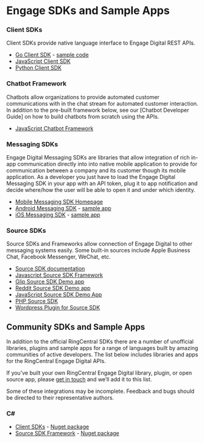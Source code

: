 # Engage SDKs and Sample Apps

### Client SDKs

Client SDKs provide native language interface to Engage Digital REST APIs. 

* [Go Client SDK](https://github.com/grokify/go-ringcentral/tree/master/engagedigital/v1) - [sample code](https://github.com/grokify/go-ringcentral/tree/master/engagedigital/v1/examples)
* [JavaScript Client SDK](https://github.com/ringcentral/engage-digital-client-js)
* [Python Client SDK](https://github.com/ringcentral/engage-digital-client-python)

### Chatbot Framework

Chatbots allow organizations to provide automated customer communications with in the chat stream for automated customer interaction. In addition to the pre-built framework below, see our [Chatbot Developer Guide] on how to build chatbots from scratch using the APIs.

* [JavaScript Chatbot Framework](https://github.com/ringcentral/engage-digital-chatbot-js)

### Messaging SDKs

Engage Digital Messaging SDKs are libraries that allow integration of rich in-app communication directly into into native mobile application to provide for communication between a company and its customer though its mobile application. As a developer you just have to load the Engage Digital Messaging SDK in your app with an API token, plug it to app notification and decide where/how the user will be able to open it and under which identity.

* [Mobile Messaging SDK Homepage](http://mobile-messaging.dimelo.com/)
* [Android Messaging SDK](https://github.com/ringcentral/engage-digital-messaging-android) - [sample app](https://github.com/ringcentral-tutorials/engage-digital-messaging-android-demo)
* [iOS Messaging SDK](https://github.com/ringcentral/engage-digital-messaging-ios) - [sample app](https://github.com/ringcentral-tutorials/engage-digital-messaging-ios-demo)

### Source SDKs

Source SDKs and Frameworks allow connection of Engage Digital to other messaging systems easily. Some built-in sources include Apple Business Chat, Facebook Messenger, WeChat, etc.

* [Source SDK documentation](https://github.com/ringcentral/engage-digital-source-sdk/wiki)
* [Javascript Source SDK Framework](https://github.com/ringcentral/engage-digital-source-sdk-js)
* [Glip Source SDK Demo app](https://github.com/ringcentral/engage-digital-sdk-source-glip)
* [Reddit Source SDK Demo app](https://github.com/ringcentral/engage-digital-sdk-source-reddit)
* [JavaScript Source SDK Demo App](https://github.com/ringcentral-tutorials/engage-digital-source-sdk-demo)
* [PHP Source SDK](https://github.com/ringcentral/engage-digital-source-sdk)
* [Wordpress Plugin for Source SDK](https://github.com/ringcentral-tutorials/engage-digital-source-sdk-wordpress-plugin)

## Community SDKs and Sample Apps

In addition to the official RingCentral SDKs there are a number of unofficial libraries, plugins and sample apps for a range of languages built by amazing communities of active developers. The list below includes libraries and apps for the RingCentral Engage Digital APIs.

If you’ve built your own RingCentral Engage Digital library, plugin, or open source app, please [get in touch](mailto:devsupport@ringcentral.com) and we’ll add it to this list.

Some of these integrations may be incomplete. Feedback and bugs should be directed to their representative authors.

### C&#35;

* [Client SDKs](https://github.com/joalmeid/engage-digital-client-csharp) - [Nuget package](https://www.nuget.org/packages/RingCentral.EngageDigital/)
* [Source SDK Framework](https://github.com/joalmeid/engage-digital-source-sdk-csharp) - [Nuget package](https://www.nuget.org/packages/RingCentral.EngageDigital.SourceSdk/)
